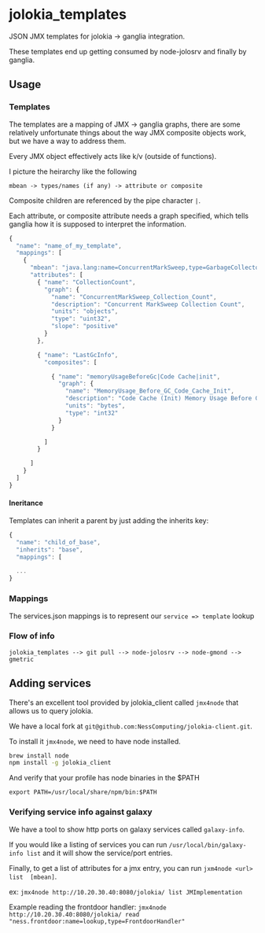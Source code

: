 jolokia_templates
=================

JSON JMX templates for jolokia -> ganglia integration.

These templates end up getting consumed by node-jolosrv and finally by ganglia.

Usage
-----

### Templates

The templates are a mapping of JMX -> ganglia graphs, there are some relatively
unfortunate things about the way JMX composite objects work, but we have a way
to address them.

Every JMX object effectively acts like k/v (outside of functions).

I picture the heirarchy like the following

    mbean -> types/names (if any) -> attribute or composite

Composite children are referenced by the pipe character `|`.

Each attribute, or composite attribute needs a graph specified,
which tells ganglia how it is supposed to interpret the information.

```javascript
{
  "name": "name_of_my_template",
  "mappings": [
    {
      "mbean": "java.lang:name=ConcurrentMarkSweep,type=GarbageCollector",
      "attributes": [
        { "name": "CollectionCount",
          "graph": {
            "name": "ConcurrentMarkSweep_Collection_Count",
            "description": "Concurrent MarkSweep Collection Count",
            "units": "objects",
            "type": "uint32",
            "slope": "positive"
          }
        },

        { "name": "LastGcInfo",
          "composites": [

            { "name": "memoryUsageBeforeGc|Code Cache|init",
              "graph": {
                "name": "MemoryUsage_Before_GC_Code_Cache_Init",
                "description": "Code Cache (Init) Memory Usage Before GC",
                "units": "bytes",
                "type": "int32"
              }
            }

          ]
        }

      ]
    }
  ]
}
```

#### Ineritance

Templates can inherit a parent by just adding the inherits key:

```javascript
{
  "name": "child_of_base",
  "inherits": "base",
  "mappings": [

  ...
}
```

### Mappings

The services.json mappings is to represent our `service => template` lookup

### Flow of info

    jolokia_templates --> git pull --> node-jolosrv --> node-gmond --> gmetric

## Adding services

There's an excellent tool provided by jolokia_client called `jmx4node` that allows us to query jolokia.

We have a local fork at `git@github.com:NessComputing/jolokia-client.git`.

To install it `jmx4node`, we need to have node installed.

```bash
brew install node
npm install -g jolokia_client
```

And verify that your profile has node binaries in the $PATH

`export PATH=/usr/local/share/npm/bin:$PATH`

### Verifying service info against galaxy

We have a tool to show http ports on galaxy services called `galaxy-info`.

If you would like a listing of services you can run `/usr/local/bin/galaxy-info list` and it will show the service/port entries.

Finally, to get a list of attributes for a jmx entry, you can run `jxm4node <url> list  [mbean]`.

ex: `jmx4node http://10.20.30.40:8080/jolokia/ list JMImplementation`

Example reading the frontdoor handler: `jmx4node http://10.20.30.40:8080/jolokia/ read "ness.frontdoor:name=lookup,type=FrontdoorHandler"`

